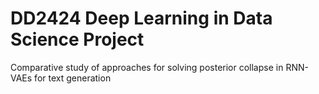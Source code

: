 # DD2424 Deep Learning in Data Science Project
Comparative study of approaches for solving posterior collapse in RNN-VAEs for text generation

